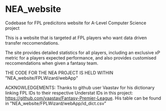 # NEA_website
Codebase for FPL predicitons website for A-Level Computer Science project

This is a website that is targeted at FPL players who want data driven transfer reccomendations.

The site provides detailed statistics for all players, including an exclusive xP metric for a players expected performance, and also provides customised reccomendations when given a fantasy team.

THE CODE FOR THE NEA PROJECT IS HELD WITHIN "NEA_website/FPLWizard/webApp"

ACKNOWLEDGEMENTS:
Thanks to github user Vaastav for his dictionary linking FPL IDs to their respective Understat IDs in this project:
https://github.com/vaastav/Fantasy-Premier-League. His table can be found in "NEA_website/FPLWizard/webApp/id_dict.csv"
